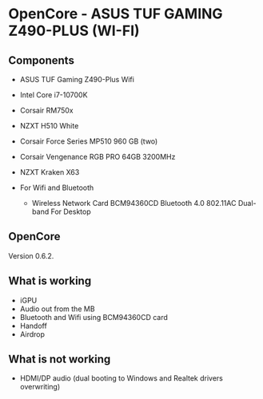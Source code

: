 # OpenCore - ASUS TUF GAMING Z490-PLUS (WI-FI)

## Components

* ASUS TUF Gaming Z490-Plus Wifi
* Intel Core i7-10700K

* Corsair RM750x
* NZXT H510 White
* Corsair Force Series MP510 960 GB (two)
* Corsair Vengenance RGB PRO 64GB 3200MHz
* NZXT Kraken X63

* For Wifi and Bluetooth
  * Wireless Network Card BCM94360CD Bluetooth 4.0 802.11AC Dual-band For Desktop

## OpenCore

Version 0.6.2.

## What is working

* iGPU
* Audio out from the MB
* Bluetooth and Wifi using BCM94360CD card
* Handoff
* Airdrop

## What is not working

* HDMI/DP audio (dual booting to Windows and Realtek drivers overwriting)
